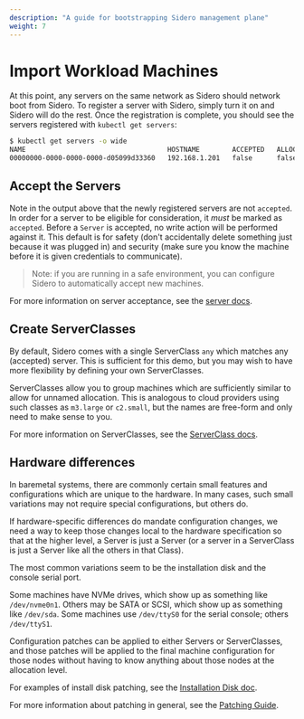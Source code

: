 ```yaml
---
description: "A guide for bootstrapping Sidero management plane"
weight: 7
---
```


# Import Workload Machines

At this point, any servers on the same network as Sidero should network boot from Sidero.
To register a server with Sidero, simply turn it on and Sidero will do the rest.
Once the registration is complete, you should see the servers registered with `kubectl get servers`:

```bash
$ kubectl get servers -o wide
NAME                                   HOSTNAME        ACCEPTED   ALLOCATED   CLEAN
00000000-0000-0000-0000-d05099d33360   192.168.1.201   false      false       false
```

## Accept the Servers

Note in the output above that the newly registered servers are not `accepted`.
In order for a server to be eligible for consideration, it _must_ be marked as `accepted`.
Before a `Server` is accepted, no write action will be performed against it.
This default is for safety (don't accidentally delete something just because it
was plugged in) and security (make sure you know the machine before it is given
credentials to communicate).

> Note: if you are running in a safe environment, you can configure Sidero to
> automatically accept new machines.

For more information on server acceptance, see the [server docs](/docs/v0.3/configuration/servers/#server-acceptance).

## Create ServerClasses

By default, Sidero comes with a single ServerClass `any` which matches any
(accepted) server.
This is sufficient for this demo, but you may wish to have
more flexibility by defining your own ServerClasses.

ServerClasses allow you to group machines which are sufficiently similar to
allow for unnamed allocation.
This is analogous to cloud providers using such classes as `m3.large` or
`c2.small`, but the names are free-form and only need to make sense to you.

For more information on ServerClasses, see the [ServerClass
docs](/docs/v0.3/configuration/serverclasses/).

## Hardware differences

In baremetal systems, there are commonly certain small features and
configurations which are unique to the hardware.
In many cases, such small variations may not require special configurations, but
others do.

If hardware-specific differences do mandate configuration changes, we need a way
to keep those changes local to the hardware specification so that at the higher
level, a Server is just a Server (or a server in a ServerClass is just a Server
like all the others in that Class).

The most common variations seem to be the installation disk and the console
serial port.

Some machines have NVMe drives, which show up as something like `/dev/nvme0n1`.
Others may be SATA or SCSI, which show up as something like `/dev/sda`.
Some machines use `/dev/ttyS0` for the serial console; others `/dev/ttyS1`.

Configuration patches can be applied to either Servers or ServerClasses, and
those patches will be applied to the final machine configuration for those
nodes without having to know anything about those nodes at the allocation level.

For examples of install disk patching, see the [Installation Disk
doc](/docs/v0.3/configuration/servers/#installation-disk).

For more information about patching in general, see the [Patching
Guide](/docs/v0.3/guides/patching).
